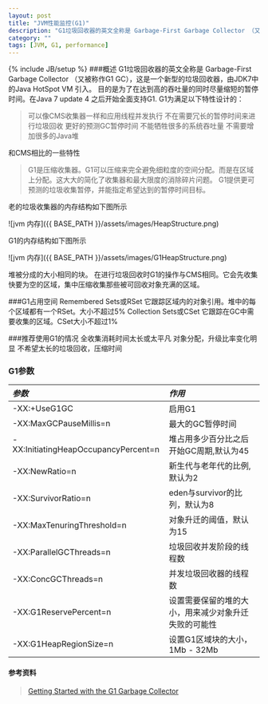 ```yaml
---
layout: post
title: "JVM性能监控(G1)"
description: "G1垃圾回收器的英文全称是 Garbage-First Garbage Collector （又被称作G1 GC），这是一个新型的垃圾回收器，由JDK7中的Java HotSpot VM 引入。"
category: ""
tags: [JVM, G1, performance]
---
```

{% include JB/setup %}
###概述
G1垃圾回收器的英文全称是 Garbage-First Garbage Collector （又被称作G1 GC），这是一个新型的垃圾回收器，由JDK7中的Java HotSpot VM 引入。
目的是为了在达到高的吞吐量的同时尽量缩短的暂停时间。在Java 7 update 4 之后开始全面支持G1.
G1为满足以下特性设计的：

>   可以像CMS收集器一样和应用线程并发执行
>   不在需要冗长的暂停时间来进行垃圾回收
>   更好的预测GC暂停时间
>   不能牺牲很多的系统吞吐量
>   不需要增加很多的Java堆

和CMS相比的一些特性

>   G1是压缩收集器。G1可以压缩来完全避免细粒度的空间分配。而是在区域上分配。这大大的简化了收集器和最大限度的消除碎片问题。
>   G1提供更可预测的垃圾收集暂停，并能指定希望达到的暂停时间目标。

老的垃圾收集器的内存结构如下图所示

![jvm 内存]({{ BASE_PATH }}/assets/images/HeapStructure.png)

G1的内存结构如下图所示


![jvm 内存]({{ BASE_PATH }}/assets/images/G1HeapStructure.png)

堆被分成的大小相同的块。
在进行垃圾回收时G1的操作与CMS相同。它会先收集快要为空的区域，集中压缩收集那些被可回收对象充满的区域。

###G1占用空间
Remembered Sets或RSet 它跟踪区域内的对象引用。堆中的每个区域都有一个RSet。大小不超过5%
Collection Sets或CSet 它跟踪在GC中需要收集的区域。CSet大小不超过1%

###推荐使用G1的情况
全收集消耗时间太长或太平凡
对象分配，升级比率变化明显
不希望太长的垃圾回收，压缩时间

### G1参数

| *参数* | *作用* |
|:-------|:-------|
| -XX:+UseG1GC | 启用G1 |
| -XX:MaxGCPauseMillis=n | 最大的GC暂停时间 |
| -XX:InitiatingHeapOccupancyPercent=n | 堆占用多少百分比之后开始GC周期,默认为45 |
| -XX:NewRatio=n | 新生代与老年代的比例,默认为2 |
| -XX:SurvivorRatio=n | eden与survivor的比列，默认为8 |
| -XX:MaxTenuringThreshold=n | 对象升迁的阈值，默认为15 |
| -XX:ParallelGCThreads=n | 垃圾回收并发阶段的线程数 |
| -XX:ConcGCThreads=n | 并发垃圾回收器的线程数 |
| -XX:G1ReservePercent=n | 设置需要保留的堆的大小，用来减少对象升迁失败的可能性 |
| -XX:G1HeapRegionSize=n | 设置G1区域块的大小， 1Mb - 32Mb |


#### 参考资料
>   [Getting Started with the G1 Garbage Collector](http://www.oracle.com/webfolder/technetwork/tutorials/obe/java/G1GettingStarted/index.html)
